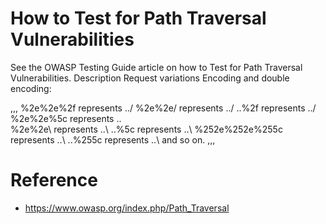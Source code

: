 # How to Test for Path Traversal Vulnerabilities
See the OWASP Testing Guide article on how to Test for Path Traversal Vulnerabilities.
Description
Request variations
Encoding and double encoding:

,,,
%2e%2e%2f represents ../
%2e%2e/ represents ../
..%2f represents ../ 
%2e%2e%5c represents ..\
%2e%2e\ represents ..\ 
..%5c represents ..\ 
%252e%252e%255c represents ..\ 
..%255c represents ..\ and so on. 
,,,
# Reference

* https://www.owasp.org/index.php/Path_Traversal